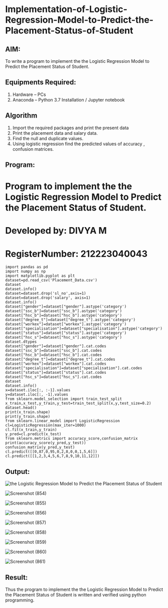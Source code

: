 # Implementation-of-Logistic-Regression-Model-to-Predict-the-Placement-Status-of-Student

## AIM:
To write a program to implement the the Logistic Regression Model to Predict the Placement Status of Student.

## Equipments Required:
1. Hardware – PCs
2. Anaconda – Python 3.7 Installation / Jupyter notebook

## Algorithm
1. Import the required packages and print the present data
2. Print the placement data and salary data.
3. Find the null and duplicate values.
4. Using logistic regression find the predicted values of accuracy , confusion matrices.

## Program:

# Program to implement the the Logistic Regression Model to Predict the Placement Status of Student.
# Developed by: DIVYA M
# RegisterNumber:  212223040043
```
import pandas as pd
import numpy as np
import matplotlib.pyplot as plt
dataset=pd.read_csv('Placement_Data.csv')
dataset
dataset.info()
dataset=dataset.drop('sl_no',axis=1)
dataset=dataset.drop('salary', axis=1)
dataset.info()
dataset["gender"]=dataset["gender"].astype('category')
dataset["ssc_b"]=dataset["ssc_b"].astype('category')
dataset["hsc_b"]=dataset["hsc_b"].astype('category')
dataset["degree_t"]=dataset["degree_t"].astype('category')
dataset["workex"]=dataset["workex"].astype('category')
dataset["specialisation"]=dataset["specialisation"].astype('category')
dataset["status"]=dataset["status"].astype('category')
dataset["hsc_s"]=dataset["hsc_s"].astype('category')
dataset.dtypes
dataset["gender"]=dataset["gender"].cat.codes
dataset["ssc_b"]=dataset["ssc_b"].cat.codes
dataset["hsc_b"]=dataset["hsc_b"].cat.codes
dataset["degree_t"]=dataset["degree_t"].cat.codes
dataset["workex"]=dataset["workex"].cat.codes
dataset["specialisation"]=dataset["specialisation"].cat.codes
dataset["status"]=dataset["status"].cat.codes
dataset["hsc_s"]=dataset["hsc_s"].cat.codes
dataset
dataset.info()
x=dataset.iloc[:, :-1].values
y=dataset.iloc[:, -1].values
from sklearn.model_selection import train_test_split
x_train,x_test,y_train,y_test=train_test_split(x,y,test_size=0.2)
dataset.head()
print(x_train.shape)
print(y_train.shape)
from sklearn.linear_model import LogisticRegression
cl=LogisticRegression(max_iter=1000)
cl.fit(x_train,y_train)
y_pred=cl.predict(x_test)
from sklearn.metrics import accuracy_score,confusion_matrix
print(accuracy_score(y_pred,y_test))
confusion_matrix(y_pred,y_test)
cl.predict([[0,87,0,95,0,2,8,0,0,1,5,6]])
cl.predict([[1,2,3,4,5,6,7,8,9,10,11,12]])
```

## Output:
![the Logistic Regression Model to Predict the Placement Status of Student](sam.png)

![Screenshot (854)](https://github.com/user-attachments/assets/d97000d7-532b-451a-bc26-c7b94c1dfafd)

![Screenshot (855)](https://github.com/user-attachments/assets/424d79a4-c0d6-47df-95db-45dbab36fd39)

![Screenshot (856)](https://github.com/user-attachments/assets/fbc0bc13-b014-4a12-a5b3-628531893f32)

![Screenshot (857)](https://github.com/user-attachments/assets/b8c49d5e-f263-4459-8170-c04dc359508c)

![Screenshot (858)](https://github.com/user-attachments/assets/d20edb72-9807-4676-8315-e56b9d7e84a9)

![Screenshot (859)](https://github.com/user-attachments/assets/9ff53bde-89e3-47bc-861a-5f2053095278)

![Screenshot (860)](https://github.com/user-attachments/assets/6d01c989-e101-4a25-8181-f0fe3b0711b9)

![Screenshot (861)](https://github.com/user-attachments/assets/5a709ba7-50d2-4a8a-944a-d41b3a93deb7)

## Result:
Thus the program to implement the the Logistic Regression Model to Predict the Placement Status of Student is written and verified using python programming.
